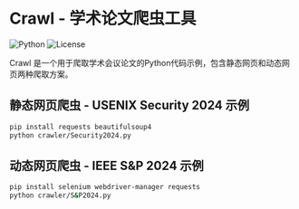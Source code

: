 # Crawl - 学术论文爬虫工具

![Python](https://img.shields.io/badge/Python-3.9+-blue.svg)
![License](https://img.shields.io/badge/License-MIT-green.svg)

Crawl 是一个用于爬取学术会议论文的Python代码示例，包含静态网页和动态网页两种爬取方案。

## 静态网页爬虫 - USENIX Security 2024 示例
```bash
pip install requests beautifulsoup4
python crawler/Security2024.py
```
## 动态网页爬虫 - IEEE S&P 2024 示例
```bash
pip install selenium webdriver-manager requests
python crawler/S&P2024.py
```
